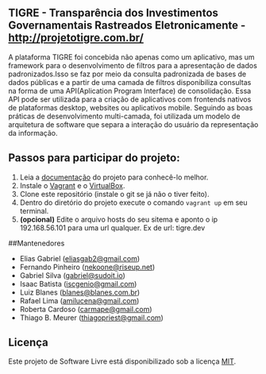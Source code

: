 ## TIGRE - Transparência dos Investimentos Governamentais Rastreados Eletronicamente - http://projetotigre.com.br/

A plataforma TIGRE foi concebida não apenas como um aplicativo, mas um framework para o desenvolvimento de filtros para a apresentação de dados padronizados.Isso se faz por meio da consulta padronizada de bases de dados públicas e a partir de uma camada de filtros disponibiliza consultas na forma de uma API(Aplication Program Interface) de consolidação. Essa API pode ser utilizada para a criação de aplicativos com frontends nativos de plataformas desktop, websites ou aplicativos mobile. Seguindo as boas práticas de desenvolvimento multi-camada, foi utilizada um modelo de arquitetura de software que separa a interação do usuário da representação da informação.

## Passos para participar do projeto:

1. Leia a [documentação](https://github.com/hackatondasosc/tigre/wiki/O-Projeto) do projeto para conhecê-lo melhor.
2. Instale o [Vagrant](http://www.vagrantup.com/) e o [VirtualBox](https://www.virtualbox.org/).
2. Clone este repositório (instale o git se já não o tiver feito).
3. Dentro do diretório do projeto execute o comando `vagrant up` em seu terminal.
4. **(opcional)** Edite o arquivo hosts do seu sitema e aponto o ip 192.168.56.101 para uma url qualquer. Ex de url: tigre.dev

##Mantenedores

* Elias Gabriel (eliasgab2@gmail.com)
* Fernando Pinheiro (nekoone@riseup.net) 
* Gabriel Silva (gabriel@sudoit.io)   
* Isaac Batista (iscgenio@gmail.com)
* Luiz Blanes (blanes@blanes.com.br)
* Rafael Lima (amilucena@gmail.com)
* Roberta Cardoso (carmape@gmail.com)
* Thiago B. Meurer (thiagopriest@gmail.com)

## Licença

Este projeto de Software Livre está disponibilizado sob a licença [MIT](http://opensource.org/licenses/MIT).

